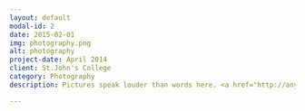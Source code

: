 ```yaml
---
layout: default
modal-id: 2
date: 2015-02-01
img: photography.png
alt: photography
project-date: April 2014
client: St.John's College
category: Photography
description: Pictures speak louder than words here. <a href="http://anyiguo.com/" class="hvr-float">My Photography Portfolio Site</a>,  <a href="https://www.facebook.com/media/set/?set=a.10151652808092057.1073741828.707047056&type=1&l=1302e764d8" class="hvr-float">St. John's College Yearbook 2014</a>, <a href="https://www.facebook.com/media/set/?set=a.10151050098372057.419695.707047056&type=1&l=cc739792ab" class="hvr-float">2013</a>, <a href="https://www.facebook.com/media/set/?set=a.10150181966717057.302484.707047056&type=1&l=fc2f8ac546" class="hvr-float">Professors at SJC</a>.

---
```

